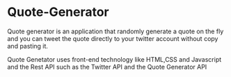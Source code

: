 # Quote-Generator

Quote generator is an application that randomly generate a quote on the fly and you can tweet the quote directly to your twitter account without copy and pasting it. 

Quote Genetator uses front-end technology like HTML,CSS and Javascript and the Rest API such as the Twitter API and the Quote Generator API
